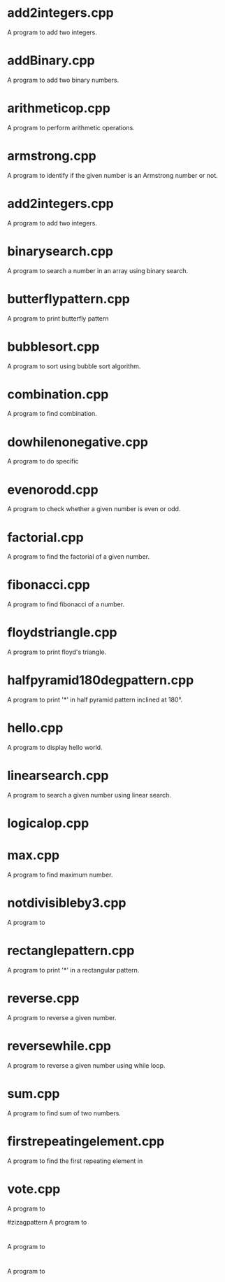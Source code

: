 # add2integers.cpp
A program to add two integers.

# addBinary.cpp
A program to add two binary numbers.

# arithmeticop.cpp
A program to perform arithmetic operations.

# armstrong.cpp
A program to identify if the given number is an Armstrong number or not.

# add2integers.cpp
A program to add two integers.

# binarysearch.cpp
A program to search a number in an array using binary search.

# butterflypattern.cpp
A program to print butterfly pattern

# bubblesort.cpp
A program to sort using bubble sort algorithm.

# combination.cpp
A program to find combination.

# dowhilenonegative.cpp
A program to do specific

# evenorodd.cpp
A program to check whether a given number is even or odd.

# factorial.cpp
A program to find the factorial of a given number.

# fibonacci.cpp
A program to find fibonacci of a number.

# floydstriangle.cpp
A program to print floyd's triangle.

# halfpyramid180degpattern.cpp
A program to print '*' in half pyramid pattern inclined at 180°.

# hello.cpp
A program to display hello world.

# linearsearch.cpp
A program to search a given number using linear search.

# logicalop.cpp

# max.cpp
A program to find maximum number.

# notdivisibleby3.cpp
A program to

# rectanglepattern.cpp
A program to print '*' in a rectangular pattern.

# reverse.cpp
A program to reverse a given number.

# reversewhile.cpp
A program to reverse a given number using while loop.

# sum.cpp
A program to find sum of two numbers.

# firstrepeatingelement.cpp
A program to find the first repeating element in

# vote.cpp
A program to 

#zizagpattern
A program to 

#
A program to 

# 
A program to




